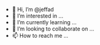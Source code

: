 - 👋 Hi, I’m @jeffad
- 👀 I’m interested in ...
- 🌱 I’m currently learning ...
- 💞️ I’m looking to collaborate on ...
- 📫 How to reach me ...

<!---
jeffad/jeffad is a ✨ special ✨ repository because its `README.md` (this file) appears on your GitHub profile.
You can click the Preview link to take a look at your changes.
--->
